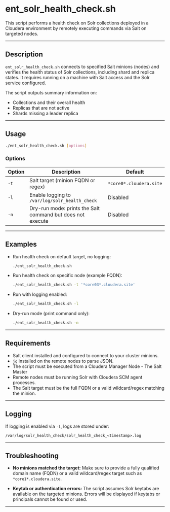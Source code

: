 # ent_solr_health_check.sh

This script performs a health check on Solr collections deployed in a Cloudera environment by remotely executing commands via Salt on targeted nodes.

---

## Description

`ent_solr_health_check.sh` connects to specified Salt minions (nodes) and verifies the health status of Solr collections, including shard and replica states. It requires running on a machine with Salt access and the Solr service configured.

The script outputs summary information on:

- Collections and their overall health
- Replicas that are not active
- Shards missing a leader replica

---

## Usage

```bash
./ent_solr_health_check.sh [options]
````

### Options

| Option | Description                                                | Default                 |
| ------ | ---------------------------------------------------------- | ----------------------- |
| `-t`   | Salt target (minion FQDN or regex)                         | `*core0*.cloudera.site` |
| `-l`   | Enable logging to `/var/log/solr_health_check`             | Disabled                |
| `-n`   | Dry-run mode: prints the Salt command but does not execute | Disabled                |

---

## Examples

* Run health check on default target, no logging:

  ```bash
  ./ent_solr_health_check.sh
  ```

* Run health check on specific node (example FQDN):

  ```bash
  ./ent_solr_health_check.sh -t '*core03*.cloudera.site'
  ```

* Run with logging enabled:

  ```bash
  ./ent_solr_health_check.sh -l
  ```

* Dry-run mode (print command only):

  ```bash
  ./ent_solr_health_check.sh -n
  ```

---

## Requirements

* Salt client installed and configured to connect to your cluster minions.
* `jq` installed on the remote nodes to parse JSON.
* The script must be executed from a Cloudera Manager Node - The Salt Master
* Remote nodes must be running Solr with Cloudera SCM agent processes.
* The Salt target must be the full FQDN or a valid wildcard/regex matching the minion.

---

## Logging

If logging is enabled via `-l`, logs are stored under:

```
/var/log/solr_health_check/solr_health_check_<timestamp>.log
```

---

## Troubleshooting

* **No minions matched the target:**
  Make sure to provide a fully qualified domain name (FQDN) or a valid wildcard/regex target such as `*core1*.cloudera.site`.

* **Keytab or authentication errors:**
  The script assumes Solr keytabs are available on the targeted minions. Errors will be displayed if keytabs or principals cannot be found or used.

---
